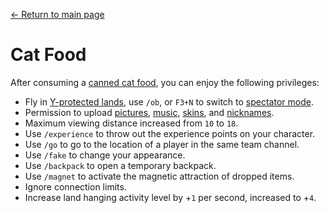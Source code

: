 [← Return to main page](../)

# Cat Food
After consuming a [canned cat food](../item/canned_cat.md), you can enjoy the following privileges:

- Fly in [Y-protected lands](../item/land_book.md#y-Fly), use `/ob`, or `F3+N` to switch to [spectator mode](https://minecraft.fandom.com/wiki/Spectator).
- Permission to upload [pictures](https://discord.com/channels/1083635390159794198/1083635391388733597), [music](https://discord.com/channels/1083635390159794198/1083635391388733598), [skins](https://discord.com/channels/1083635390159794198/1083635391388733599), and [nicknames](https://discord.com/channels/1083635390159794198/1083635391753629706).
- Maximum viewing distance increased from `10` to `18`.
- Use `/experience` to throw out the experience points on your character.
- Use `/go` to go to the location of a player in the same team channel.
- Use `/fake` to change your appearance.
- Use `/backpack` to open a temporary backpack.
- Use `/magnet` to activate the magnetic attraction of dropped items.
- Ignore connection limits.
- Increase land hanging activity level by +`1` per second, increased to +`4`.